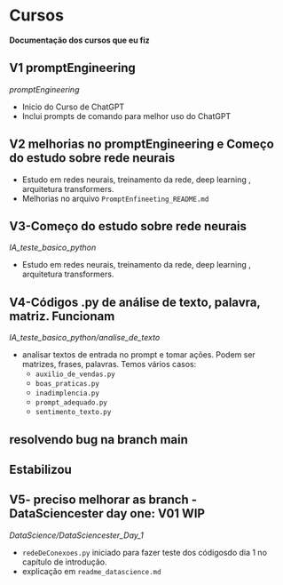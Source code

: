 # Cursos
**Documentação dos cursos que eu fiz**

## V1 promptEngineering
*promptEngineering*
* Inicio do Curso de ChatGPT
* Inclui prompts de comando para melhor uso do ChatGPT

## V2 melhorias no promptEngineering e Começo do estudo sobre rede neurais
* Estudo em redes neurais, treinamento da rede, deep learning , arquitetura transformers.
* Melhorias no arquivo `PromptEnfineeting_README.md`

## V3-Começo do estudo sobre rede neurais
*IA_teste_basico_python*
* Estudo em redes neurais, treinamento da rede, deep learning , arquitetura transformers.


## V4-Códigos .py de análise de texto, palavra, matriz. Funcionam
*IA_teste_basico_python/analise_de_texto*
* analisar textos de entrada no prompt e tomar ações. Podem ser matrizes, frases, palavras. Temos vários casos:
    - `auxilio_de_vendas.py`
    - `boas_praticas.py`
    - `inadimplencia.py`
    - `prompt_adequado.py`
    - `sentimento_texto.py`

## resolvendo bug na branch main

## Estabilizou
## V5- preciso melhorar as branch -  DataSciencester day one: V01 WIP
*DataScience/DataSciencester_Day_1*
*  `redeDeConexoes.py` iniciado para fazer teste dos códigosdo dia 1 no capítulo de introdução. 
* explicação em `readme_datascience.md`
